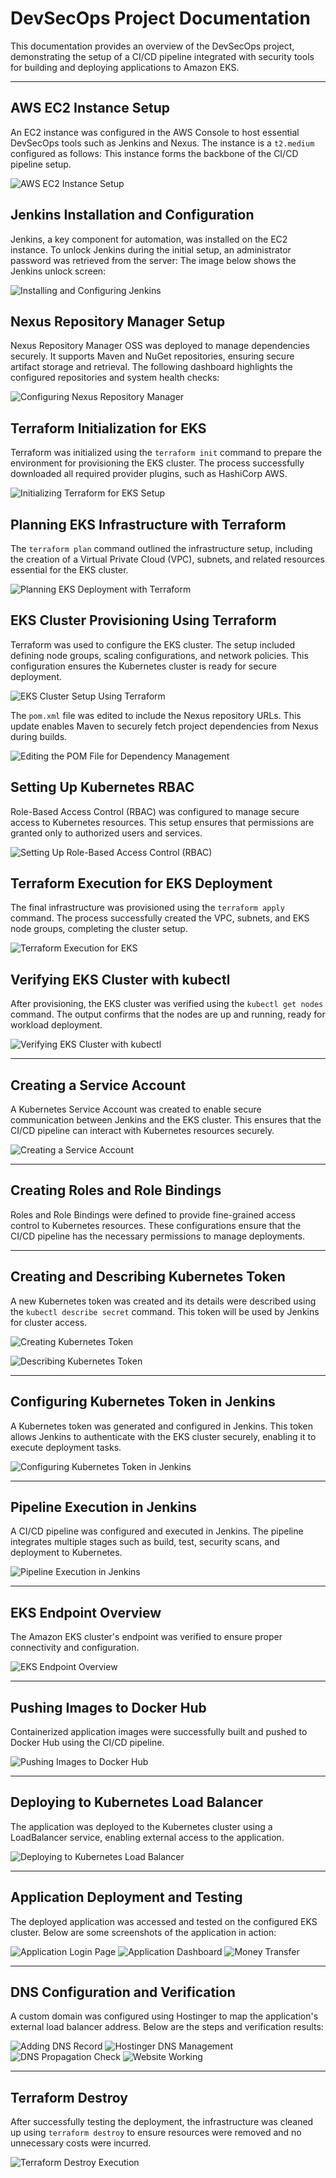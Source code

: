 # DevSecOps Project Documentation

This documentation provides an overview of the DevSecOps project, demonstrating the setup of a CI/CD pipeline integrated with security tools for building and deploying applications to Amazon EKS.

---

## AWS EC2 Instance Setup

An EC2 instance was configured in the AWS Console to host essential DevSecOps tools such as Jenkins and Nexus. The instance is a `t2.medium` configured as follows:
This instance forms the backbone of the CI/CD pipeline setup.

![AWS EC2 Instance Setup](images/1-aws-setup-instances.png)


## Jenkins Installation and Configuration

Jenkins, a key component for automation, was installed on the EC2 instance. To unlock Jenkins during the initial setup, an administrator password was retrieved from the server:
The image below shows the Jenkins unlock screen:

![Installing and Configuring Jenkins](images/2-install-jenkins.png)


## Nexus Repository Manager Setup

Nexus Repository Manager OSS was deployed to manage dependencies securely. It supports Maven and NuGet repositories, ensuring secure artifact storage and retrieval. The following dashboard highlights the configured repositories and system health checks:

![Configuring Nexus Repository Manager](images/3-configure-nexus.png)

## Terraform Initialization for EKS

Terraform was initialized using the `terraform init` command to prepare the environment for provisioning the EKS cluster. The process successfully downloaded all required provider plugins, such as HashiCorp AWS.

![Initializing Terraform for EKS Setup](images/4-terraform-init-EKS.png)

## Planning EKS Infrastructure with Terraform

The `terraform plan` command outlined the infrastructure setup, including the creation of a Virtual Private Cloud (VPC), subnets, and related resources essential for the EKS cluster.

![Planning EKS Deployment with Terraform](images/5-terraform-plan.png)

## EKS Cluster Provisioning Using Terraform

Terraform was used to configure the EKS cluster. The setup included defining node groups, scaling configurations, and network policies. This configuration ensures the Kubernetes cluster is ready for secure deployment.

![EKS Cluster Setup Using Terraform](images/6-eks-setup-with-terraform.png)


The `pom.xml` file was edited to include the Nexus repository URLs. This update enables Maven to securely fetch project dependencies from Nexus during builds.

![Editing the POM File for Dependency Management](images/8-edit-pom-xml.png)

## Setting Up Kubernetes RBAC

Role-Based Access Control (RBAC) was configured to manage secure access to Kubernetes resources. This setup ensures that permissions are granted only to authorized users and services.

![Setting Up Role-Based Access Control (RBAC)](images/8-setup-RBAC.png)

## Terraform Execution for EKS Deployment

The final infrastructure was provisioned using the `terraform apply` command. The process successfully created the VPC, subnets, and EKS node groups, completing the cluster setup.

![Terraform Execution for EKS](images/9-terraform-eks.png)

## Verifying EKS Cluster with kubectl

After provisioning, the EKS cluster was verified using the `kubectl get nodes` command. The output confirms that the nodes are up and running, ready for workload deployment.

![Verifying EKS Cluster with kubectl](images/10-kubectl-get-nodes-working.png)

---

## Creating a Service Account

A Kubernetes Service Account was created to enable secure communication between Jenkins and the EKS cluster. This ensures that the CI/CD pipeline can interact with Kubernetes resources securely.

![Creating a Service Account](images/11-create-a-service-account.png)

---

## Creating Roles and Role Bindings

Roles and Role Bindings were defined to provide fine-grained access control to Kubernetes resources. These configurations ensure that the CI/CD pipeline has the necessary permissions to manage deployments.

---

## Creating and Describing Kubernetes Token

A new Kubernetes token was created and its details were described using the `kubectl describe secret` command. This token will be used by Jenkins for cluster access.

![Creating Kubernetes Token](images/13-create-a-token.png)

![Describing Kubernetes Token](images/14-describe-token.png)

---

## Configuring Kubernetes Token in Jenkins

A Kubernetes token was generated and configured in Jenkins. This token allows Jenkins to authenticate with the EKS cluster securely, enabling it to execute deployment tasks.

![Configuring Kubernetes Token in Jenkins](images/13-configure-k8-token.png)

---

## Pipeline Execution in Jenkins

A CI/CD pipeline was configured and executed in Jenkins. The pipeline integrates multiple stages such as build, test, security scans, and deployment to Kubernetes.

![Pipeline Execution in Jenkins](images/14-done-pipeline.png)

---

## EKS Endpoint Overview

The Amazon EKS cluster's endpoint was verified to ensure proper connectivity and configuration.

![EKS Endpoint Overview](images/14-eks-endpoint.png)

---

## Pushing Images to Docker Hub

Containerized application images were successfully built and pushed to Docker Hub using the CI/CD pipeline.

![Pushing Images to Docker Hub](images/14-publish-to-docker-hub.png)

---

## Deploying to Kubernetes Load Balancer

The application was deployed to the Kubernetes cluster using a LoadBalancer service, enabling external access to the application.

![Deploying to Kubernetes Load Balancer](images/15-DOne-deploy-k8-lb.png)

---
## Application Deployment and Testing

The deployed application was accessed and tested on the configured EKS cluster. Below are some screenshots of the application in action:

![Application Login Page](images/16-test-website.png)
![Application Dashboard](images/19-deposit-money.png)
![Money Transfer](images/20-withddraw-money.png)


---

## DNS Configuration and Verification

A custom domain was configured using Hostinger to map the application's external load balancer address. Below are the steps and verification results:

![Adding DNS Record](images/22-add-dns-record-CNAME.png)
![Hostinger DNS Management](images/23-hostinger.png)
![DNS Propagation Check](images/24-DNS-CHECKED.png)
![Website Working](images/25-dns-done.png.png)

---

## Terraform Destroy

After successfully testing the deployment, the infrastructure was cleaned up using `terraform destroy` to ensure resources were removed and no unnecessary costs were incurred.

![Terraform Destroy Execution](images/27-terraform-destory.png)